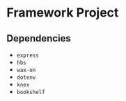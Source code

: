 # Framework Project

## Dependencies
* `express`
* `hbs`
* `wax-on`
* `dotenv`
* `knex`
* `bookshelf`